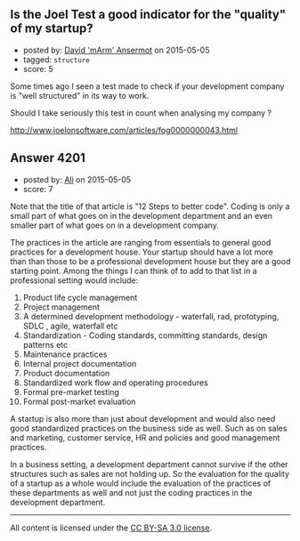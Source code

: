 ## Is the Joel Test a good indicator for the "quality" of my startup?

- posted by: [David 'mArm' Ansermot](https://stackexchange.com/users/412499/david-marm-ansermot) on 2015-05-05
- tagged: `structure`
- score: 5

<p>Some times ago I seen a test made to check if your development company is "well structured" in its way to work.</p>

<p>Should I take seriously this test in count when analysing my company ?</p>

<p><a href="http://www.joelonsoftware.com/articles/fog0000000043.html">http://www.joelonsoftware.com/articles/fog0000000043.html</a></p>



## Answer 4201

- posted by: [Ali](https://stackexchange.com/users/2815644/ali) on 2015-05-05
- score: 7

<p>Note that the title of that article is "12 Steps to better code". Coding is only a small part of what goes on in the development department and an even smaller part of what goes on in a development company.</p>

<p>The practices in the article are ranging from essentials to general good practices for a development house. Your startup should have a lot more than than those to be a professional development house but they are a good starting point. Among the things I can think of to add to that list in a professional setting would include:</p>

<ol>
<li>Product life cycle management</li>
<li>Project management </li>
<li>A determined development methodology - waterfall, rad, prototyping, SDLC , agile, waterfall etc</li>
<li>Standardization - Coding standards, committing standards, design patterns etc</li>
<li>Maintenance practices</li>
<li>Internal project documentation</li>
<li>Product documentation </li>
<li>Standardized work flow and operating procedures</li>
<li>Formal pre-market testing </li>
<li>Formal post-market evaluation</li>
</ol>

<p>A startup is also more than just about development and would also need good standardized practices on the business side as well. Such as on sales and marketing, customer service, HR and policies and good management practices. </p>

<p>In a business setting, a development department cannot survive if the other structures such as sales are not holding up. So the evaluation for the quality of a startup as a whole would include the evaluation of the practices of these departments as well and not just the coding practices in the development department.</p>




---

All content is licensed under the [CC BY-SA 3.0 license](https://creativecommons.org/licenses/by-sa/3.0/).
